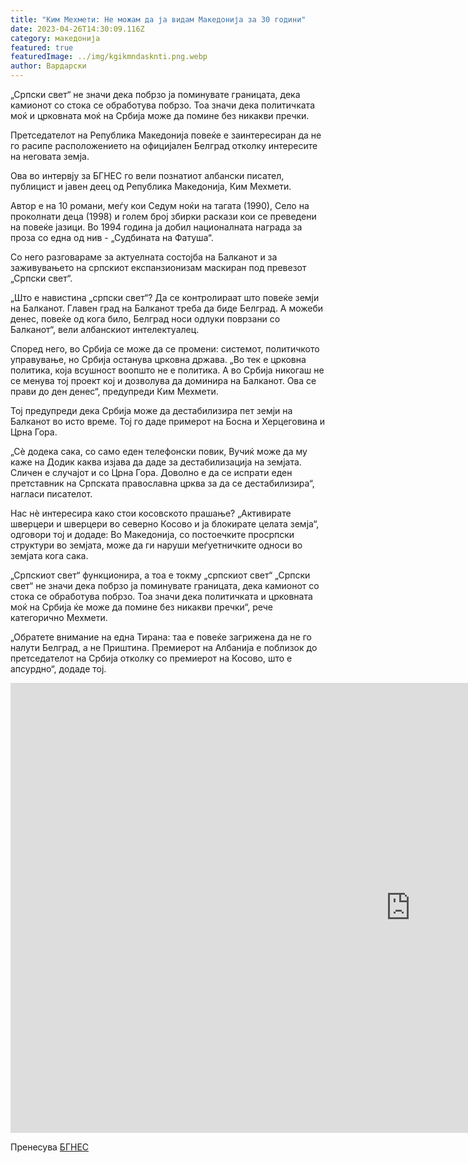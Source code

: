 ```yaml
---
title: "Ким Мехмети: Не можам да ја видам Македонија за 30 години"
date: 2023-04-26T14:30:09.116Z
category: македонија
featured: true
featuredImage: ../img/kgikmndasknti.png.webp
author: Вардарски
---
```


„Српски свет“ не значи дека побрзо ја поминувате границата, дека камионот со стока се обработува побрзо. Тоа значи дека политичката моќ и црковната моќ на Србија може да помине без никакви пречки.

Претседателот на Република Македонија повеќе е заинтересиран да не го расипе расположението на официјален Белград отколку интересите на неговата земја.

Ова во интервју за БГНЕС го вели познатиот албански писател, публицист и јавен деец од Република Македонија, Ким Мехмети.

Автор е на 10 романи, меѓу кои Седум ноќи на тагата (1990), Село на проколнати деца (1998) и голем број збирки раскази кои се преведени на повеќе јазици. Во 1994 година ја добил националната награда за проза со една од нив - „Судбината на Фатуша“.

Со него разговараме за актуелната состојба на Балканот и за заживувањето на српскиот експанзионизам маскиран под превезот „Српски свет“.

„Што е навистина „српски свет“? Да се ​​контролираат што повеќе земји на Балканот. Главен град на Балканот треба да биде Белград. А можеби денес, повеќе од кога било, Белград носи одлуки поврзани со Балканот“, вели албанскиот интелектуалец.

Според него, во Србија се може да се промени: системот, политичкото управување, но Србија останува црковна држава. „Во тек е црковна политика, која всушност воопшто не е политика. А во Србија никогаш не се менува тој проект кој и дозволува да доминира на Балканот. Ова се прави до ден денес“, предупреди Ким Мехмети.

Тој предупреди дека Србија може да дестабилизира пет земји на Балканот во исто време. Тој го даде примерот на Босна и Херцеговина и Црна Гора.

„Сè додека сака, со само еден телефонски повик, Вучиќ може да му каже на Додик каква изјава да даде за дестабилизација на земјата. Сличен е случајот и со Црна Гора. Доволно е да се испрати еден претставник на Српската православна црква за да се дестабилизира“, нагласи писателот.

Нас нè интересира како стои косовското прашање? „Активирате шверцери и шверцери во северно Косово и ја блокирате целата земја“, одговори тој и додаде: Во Македонија, со постоечките просрпски структури во земјата, може да ги наруши меѓуетничките односи во земјата кога сака.

„Српскиот свет“ функционира, а тоа е токму „српскиот свет“ „Српски свет“ не значи дека побрзо ја поминувате границата, дека камионот со стока се обработува побрзо. Тоа значи дека политичката и црковната моќ на Србија ќе може да помине без никакви пречки“, рече категорично Мехмети.

„Обратете внимание на една Тирана: таа е повеќе загрижена да не го налути Белград, а не Приштина. Премиерот на Албанија е поблизок до претседателот на Србија отколку со премиерот на Косово, што е апсурдно“, додаде тој.

<iframe width="1280" height="720" src="https://www.youtube.com/embed/r-ciues7NT4" title="Ким Мехмети: Не мога да видя Македония след 30 години" frameborder="0" allow="accelerometer; autoplay; clipboard-write; encrypted-media; gyroscope; picture-in-picture; web-share" allowfullscreen></iframe>

Пренесува [БГНЕС](https://bgnes.bg/news/kim-mekhmeti-ne-moga-da-vida-makedonia-sled-30-godini/)
